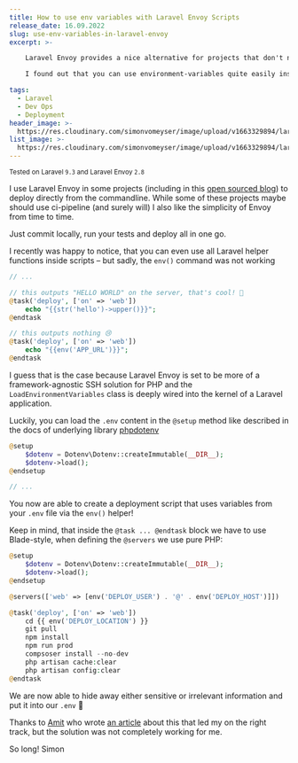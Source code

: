 ```yaml
---
title: How to use env variables with Laravel Envoy Scripts
release_date: 16.09.2022
slug: use-env-variables-in-laravel-envoy
excerpt: >-

    Laravel Envoy provides a nice alternative for projects that don't need or can't have a push to deploy setup.

    I found out that you can use environment-variables quite easily inside tasks.

tags:
  - Laravel
  - Dev Ops
  - Deployment
header_image: >-
  https://res.cloudinary.com/simonvomeyser/image/upload/v1663329894/laravel-envoy/laravel-enovy.png
list_image: >-
  https://res.cloudinary.com/simonvomeyser/image/upload/v1663329894/laravel-envoy/laravel-enovy.png
---
```

<small>Tested on Laravel `9.3` and Laravel Envoy `2.8`</small>

I use Laravel Envoy in some projects (including in this [open sourced blog](https://github.com/simonvomeyser/simple-web-dev)) to deploy directly from the commandline. While some of these projects maybe should use ci-pipeline (and surely will) I also like the simplicity of Envoy from time to time. 

Just commit locally, run your tests and deploy all in one go.

I recently was happy to notice, that you can even use all Laravel helper functions inside scripts – but sadly, the `env()` command was not working

<div v-pre>

```php
// ...

// this outputs "HELLO WORLD" on the server, that's cool! 🙂
@task('deploy', ['on' => 'web'])
    echo "{{str('hello')->upper()}}";
@endtask

// this outputs nothing 😢
@task('deploy', ['on' => 'web'])
    echo "{{env('APP_URL')}}";
@endtask

```

</div>

I guess that is the case because Laravel Envoy is set to be more of a framework-agnostic SSH solution for PHP and the `LoadEnvironmentVariables` class is deeply wired into the kernel of a Laravel application.

Luckily, you can load the `.env` content in the `@setup` method like described in the docs of underlying library [phpdotenv](https://github.com/vlucas/phpdotenv)

<div v-pre>

```php
@setup
    $dotenv = Dotenv\Dotenv::createImmutable(__DIR__);
    $dotenv->load();
@endsetup

// ...
```

</div>

You now are able to create a deployment script that uses variables from your `.env` file via the `env()` helper!

Keep in mind, that inside the `@task ... @endtask` block we have to use Blade-style, when defining the `@servers` we use pure PHP:

<div v-pre>

```php
@setup
    $dotenv = Dotenv\Dotenv::createImmutable(__DIR__);
    $dotenv->load();
@endsetup

@servers(['web' => [env('DEPLOY_USER') . '@' . env('DEPLOY_HOST')]])

@task('deploy', ['on' => 'web'])
    cd {{ env('DEPLOY_LOCATION') }}
    git pull
    npm install
    npm run prod
    compsoser install --no-dev
    php artisan cache:clear
    php artisan config:clear
@endtask
```

</div>

We are now able to hide away either sensitive or irrelevant information and put it into our `.env` 🎉

Thanks to [Amit](https://twitter.com/amit_merchant) who wrote [an article](https://www.amitmerchant.com/how-to-use-env-in-laravel-envoy/) about this that led my on the right track, but the solution was not completely working for me.

So long! 
Simon
